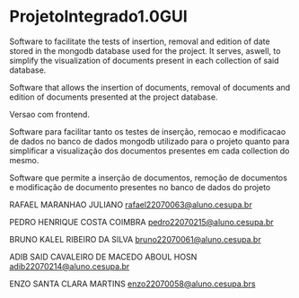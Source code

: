 # ProjetoIntegrado1.0GUI

Software to facilitate the tests of insertion, removal and edition of date stored in the mongodb database used for the project. It serves, aswell, to simplify the visualization of documents present in each collection of said database.

Software that allows the insertion of documents, removal of documents and edition of documents presented at the project database.

Versao com frontend.

Software para facilitar tanto os testes de inserção, remocao e modificacao de dados no banco de dados mongodb utilizado para o projeto quanto para simplificar a visualização dos documentos presentes em cada collection do mesmo.

Software que permite a inserção de documentos, remoção de documentos e modificação de documento presentes no banco de dados do projeto

RAFAEL MARANHAO JULIANO rafael22070063@aluno.cesupa.br

PEDRO HENRIQUE COSTA COIMBRA pedro22070215@aluno.cesupa.br

BRUNO KALEL RIBEIRO DA SILVA bruno22070061@aluno.cesupa.br

ADIB SAID CAVALEIRO DE MACEDO ABOUL HOSN adib22070214@aluno.cesupa.br

ENZO SANTA CLARA MARTINS enzo22070058@aluno.cesupa.brs
